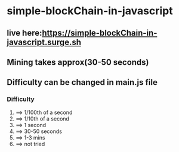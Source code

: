 # simple-blockChain-in-javascript
## live here:https://simple-blockChain-in-javascript.surge.sh

## Mining takes approx(30-50 seconds)
## Difficulty can be changed in main.js file

### Difficulty
1) ==> 1/100th of a second
2) ==> 1/10th of a second
3) ==> 1 second
4) ==> 30-50 seconds
5) ==> 1-3 mins
6) ==> not tried



